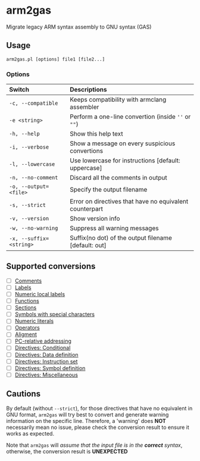 # arm2gas
Migrate legacy ARM syntax assembly to GNU syntax (GAS)

## Usage

`arm2gas.pl [options] file1 [file2...]`

### Options

| Switch                  | Descriptions                                            |
| :---------------------- | :------------------------------------------------------ |
| `-c, --compatible`      | Keeps compatibility with armclang assembler             |
| `-e <string>`           | Perform a one-line convertion (inside `''` or `""`)     |
| `-h, --help`            | Show this help text                                     |
| `-i, --verbose`         | Show a message on every suspicious convertions          |
| `-l, --lowercase`       | Use lowercase for instructions [default: uppercase]     |
| `-n, --no-comment`      | Discard all the comments in output                      |
| `-o, --output=<file>`   | Specify the output filename                             |
| `-s, --strict`          | Error on directives that have no equivalent counterpart |
| `-v, --version`         | Show version info                                       |
| `-w, --no-warning`      | Suppress all warning messages                           |
| `-x, --suffix=<string>` | Suffix(no dot) of the output filename [default: out]    |

## Supported conversions

- [ ] [Comments](https://developer.arm.com/documentation/dui0742/g/Migrating-ARM-syntax-assembly-code-to-GNU-syntax/Comments?lang=en)
- [ ] [Labels](https://developer.arm.com/documentation/dui0742/g/Migrating-ARM-syntax-assembly-code-to-GNU-syntax/Labels?lang=en)
- [ ] [Numeric local labels](https://developer.arm.com/documentation/dui0742/g/Migrating-ARM-syntax-assembly-code-to-GNU-syntax/Numeric-local-labels?lang=en)
- [ ] [Functions](https://developer.arm.com/documentation/dui0742/g/Migrating-ARM-syntax-assembly-code-to-GNU-syntax/Functions?lang=en)
- [ ] [Sections](https://developer.arm.com/documentation/dui0742/g/Migrating-ARM-syntax-assembly-code-to-GNU-syntax/Sections?lang=en)
- [ ] [Symbols with special characters](https://developer.arm.com/documentation/dui0742/g/Migrating-ARM-syntax-assembly-code-to-GNU-syntax/Symbol-naming-rules?lang=en)
- [ ] [Numeric literals](https://developer.arm.com/documentation/dui0742/g/Migrating-ARM-syntax-assembly-code-to-GNU-syntax/Numeric-literals?lang=en)
- [ ] [Operators](https://developer.arm.com/documentation/dui0742/g/Migrating-ARM-syntax-assembly-code-to-GNU-syntax/Operators?lang=en)
- [ ] [Aligment](https://developer.arm.com/documentation/dui0742/g/Migrating-ARM-syntax-assembly-code-to-GNU-syntax/Alignment?lang=en)
- [ ] [PC-relative addressing](https://developer.arm.com/documentation/dui0742/g/Migrating-ARM-syntax-assembly-code-to-GNU-syntax/PC-relative-addressing?lang=en)
- [ ] [Directives: Conditional](https://developer.arm.com/documentation/dui0742/g/Migrating-ARM-syntax-assembly-code-to-GNU-syntax/Conditional-directives?lang=en)
- [ ] [Directives: Data definition](https://developer.arm.com/documentation/dui0742/g/Migrating-ARM-syntax-assembly-code-to-GNU-syntax/Data-definition-directives?lang=en)
- [ ] [Directives: Instruction set](https://developer.arm.com/documentation/dui0742/g/Migrating-ARM-syntax-assembly-code-to-GNU-syntax/Instruction-set-directives?lang=en)
- [ ] [Directives: Symbol definition](https://developer.arm.com/documentation/dui0742/g/Migrating-ARM-syntax-assembly-code-to-GNU-syntax/Symbol-definition-directives?lang=en)
- [ ] [Directives: Miscellaneous](https://developer.arm.com/documentation/dui0742/g/Migrating-ARM-syntax-assembly-code-to-GNU-syntax/Miscellaneous-directives?lang=en)

## Cautions
By default (without `--strict`), for those directives that have no equivalent
​in GNU format, `arm2gas` will try best to convert and generate warning information
​on the specific line. Therefore, a 'warning' does **NOT** necessarily mean no issue,
​please check the conversion result to ensure it works as expected.

Note that `arm2gas` will *assume that the input file is in the **correct** syntax*,
otherwise, the conversion result is **UNEXPECTED**